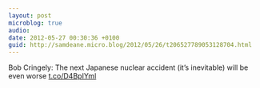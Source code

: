 ```yaml
---
layout: post
microblog: true
audio: 
date: 2012-05-27 00:30:36 +0100
guid: http://samdeane.micro.blog/2012/05/26/t206527789053128704.html
---
```

Bob Cringely: The next Japanese nuclear accident (it’s inevitable) will be even worse [t.co/D4BpIYml](http://t.co/D4BpIYml)
